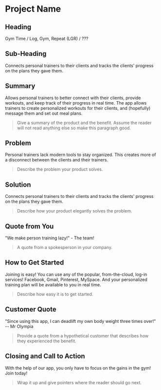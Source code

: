 # Project Name #

<!-- 
> This material was originally posted [here](http://www.quora.com/What-is-Amazons-approach-to-product-development-and-product-management). It is reproduced here for posterities sake.

There is an approach called "working backwards" that is widely used at Amazon. They work backwards from the customer, rather than starting with an idea for a product and trying to bolt customers onto it. While working backwards can be applied to any specific product decision, using this approach is especially important when developing new products or features.

For new initiatives a product manager typically starts by writing an internal press release announcing the finished product. The target audience for the press release is the new/updated product's customers, which can be retail customers or internal users of a tool or technology. Internal press releases are centered around the customer problem, how current solutions (internal or external) fail, and how the new product will blow away existing solutions.

If the benefits listed don't sound very interesting or exciting to customers, then perhaps they're not (and shouldn't be built). Instead, the product manager should keep iterating on the press release until they've come up with benefits that actually sound like benefits. Iterating on a press release is a lot less expensive than iterating on the product itself (and quicker!).

If the press release is more than a page and a half, it is probably too long. Keep it simple. 3-4 sentences for most paragraphs. Cut out the fat. Don't make it into a spec. You can accompany the press release with a FAQ that answers all of the other business or execution questions so the press release can stay focused on what the customer gets. My rule of thumb is that if the press release is hard to write, then the product is probably going to suck. Keep working at it until the outline for each paragraph flows. 

Oh, and I also like to write press-releases in what I call "Oprah-speak" for mainstream consumer products. Imagine you're sitting on Oprah's couch and have just explained the product to her, and then you listen as she explains it to her audience. That's "Oprah-speak", not "Geek-speak".

Once the project moves into development, the press release can be used as a touchstone; a guiding light. The product team can ask themselves, "Are we building what is in the press release?" If they find they're spending time building things that aren't in the press release (overbuilding), they need to ask themselves why. This keeps product development focused on achieving the customer benefits and not building extraneous stuff that takes longer to build, takes resources to maintain, and doesn't provide real customer benefit (at least not enough to warrant inclusion in the press release).
 -->
 
## Heading ##
Gym Time / Log, Gym, Repeat (LGR) / ???

## Sub-Heading ##
Connects personal trainers to their clients and tracks the clients' progress on the plans they gave them.

## Summary ##
Allows personal trainers to better connect with their clients, provide workouts, and keep track of their progress in real time.  The app allows trainers to create personalized workouts for their clients, and (hopefully) message them and set out meal plans.
  > Give a summary of the product and the benefit. Assume the reader will not read anything else so make this paragraph good.

## Problem ##
Personal trainers lack modern tools to stay organized. This creates more of a disconnect between the clients and their trainers.
  > Describe the problem your product solves.

## Solution ##
Connects personal trainers to their clients and tracks the clients' progress on the plans they gave them.
  > Describe how your product elegantly solves the problem.

## Quote from You ##
"We make person training lazy!" - The team!
  > A quote from a spokesperson in your company.
  
## How to Get Started ##
Joining is easy! You can use any of the popular, from-the-cloud, log-in services! Facebook, Gmail, Pinterest, MySpace. And your personalized training plan will be available to you in real time.
  > Describe how easy it is to get started.

## Customer Quote ##
"Since using this app, I can deadlift my own body weight three times over!" -- Mr Olympia
  > Provide a quote from a hypothetical customer that describes how they experienced the benefit.
  
## Closing and Call to Action ##
With the help of our app, you only have to focus on the gains in the gym! Join today!
  > Wrap it up and give pointers where the reader should go next.
  
